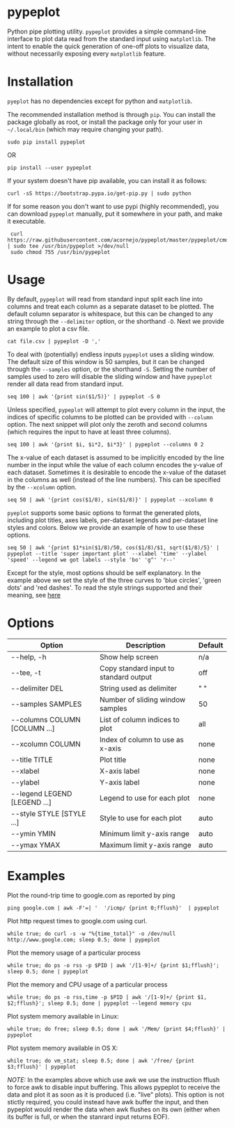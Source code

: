 # pypeplot

Python pipe plotting utility. `pypeplot` provides a simple command-line
interface to plot data read from the standard input using `matplotlib`.
The intent to enable the quick generation of one-off plots to visualize
data, without necessarily exposing every `matplotlib` feature.

# Installation

`pyeplot` has no dependencies except for python and `matplotlib`.

The recommended installation method is through `pip`. You can install
the package globally as root, or install the package only for your user
in `~/.local/bin` (which may require changing your path).

    sudo pip install pypeplot

OR

    pip install --user pypeplot

If your system doesn't have pip available, you can install it as
follows:

    curl -sS https://bootstrap.pypa.io/get-pip.py | sudo python

If for some reason you don't want to use pypi (highly recommended), you
can download `pypeplot` manually, put it somewhere in your path, and
make it executable.

     curl https://raw.githubusercontent.com/acornejo/pypeplot/master/pypeplot/cmd.py | sudo tee /usr/bin/pypeplot >/dev/null
     sudo chmod 755 /usr/bin/pypeplot

# Usage

By default, `pypeplot` will read from standard input split each line
into columns and treat each column as a separate dataset to be plotted.
The default column separator is whitespace, but this can be changed to
any string through the `--delimiter` option, or the shorthand `-D`. Next
we provide an example to plot a csv file.

    cat file.csv | pypeplot -D ','

To deal with (potentially) endless inputs `pypeplot` uses a sliding
window. The default size of this window is 50 samples, but it can be
changed through the `--samples` option, or the shorthand `-S`. Setting
the number of samples used to zero will disable the sliding window and
have `pypeplot` render all data read from standard input.

    seq 100 | awk '{print sin($1/5)}' | pypeplot -S 0

Unless specified, `pypeplot` will attempt to plot every column in the
input, the indices of specific columns to be plotted can be provided
with `--column` option. The next snippet will plot only the zeroth and
second columns (which requires the input to have at least three
columns).

    seq 100 | awk '{print $i, $i*2, $i*3}' | pypeplot --columns 0 2

The x-value of each dataset is assumed to be implicitly encoded by the
line number in the input while the value of each column encodes the
y-value of each dataset. Sometimes it is desirable to encode the x-value
of the dataset in the columns as well (instead of the line numbers).
This can be specified by the `--xcolumn` option.

    seq 50 | awk '{print cos($1/8), sin($1/8)}' | pypeplot --xcolumn 0

`pyeplot` supports some basic options to format the generated plots,
including plot titles, axes labels, per-dataset legends and
per-dataset line styles and colors. Below we provide an example of how
to use these options.

    seq 50 | awk '{print $1*sin($1/8)/50, cos($1/8)/$1, sqrt($1/8)/5}' | pypeplot --title 'super important plot' --xlabel 'time' --ylabel 'speed' --legend we got labels --style 'bo' 'g^' 'r--'

Except for the style, most options should be self explanatory. In the
example above we set the style of the three curves to 'blue circles',
'green dots' and 'red dashes'. To read the style strings supported and
their meaning, see
[here](http://matplotlib.org/api/pyplot_api.html#matplotlib.pyplot.plot)

# Options

Option                        | Description                            | Default
------------------------------|----------------------------------------|---
--help, -h                    | Show help screen                       | n/a
--tee, -t                     | Copy standard input to standard output | off
--delimiter DEL               | String used as delimiter               | " "
--samples SAMPLES             | Number of sliding window samples       | 50
--columns COLUMN [COLUMN ...] | List of column indices to plot         | all
--xcolumn COLUMN              | Index of column to use as x-axis       | none
--title TITLE                 | Plot title                             | none
--xlabel                      | X-axis label                           | none
--ylabel                      | Y-axis label                           | none
--legend LEGEND [LEGEND ...]  | Legend to use for each plot            | none
--style  STYLE [STYLE ...]    | Style to use for each plot             | auto
--ymin YMIN                   | Minimum limit y-axis range             | auto
--ymax YMAX                   | Maximum limit y-axis range             | auto

# Examples

Plot the round-trip time to google.com as reported by ping

    ping google.com | awk -F'=| '  '/icmp/ {print 0;fflush}'  | pypeplot

Plot http request times to google.com using curl.

    while true; do curl -s -w "%{time_total}" -o /dev/null http://www.google.com; sleep 0.5; done | pypeplot

Plot the memory usage of a particular process

    while true; do ps -o rss -p $PID | awk '/[1-9]+/ {print $1;fflush}'; sleep 0.5; done | pypeplot

Plot the memory and CPU usage of a particular process

    while true; do ps -o rss,time -p $PID | awk '/[1-9]+/ {print $1, $2;fflush}'; sleep 0.5; done | pypeplot --legend memory cpu

Plot system memory available in Linux:

    while true; do free; sleep 0.5; done | awk '/Mem/ {print $4;fflush}' | pypeplot

Plot system memory available in OS X:

    while true; do vm_stat; sleep 0.5; done | awk '/free/ {print $3;fflush}' | pypeplot

*NOTE:* In the examples above which use awk we use the instruction
fflush to force awk to disable input buffering. This allows pypeplot to
receive the data and plot it as soon as it is produced (i.e. "live"
plots). This option is not stictly required, you could instead
have awk buffer the input, and then pypeplot would render the data when
awk flushes on its own (either when its buffer is full, or when the
stanrard input returns EOF).

